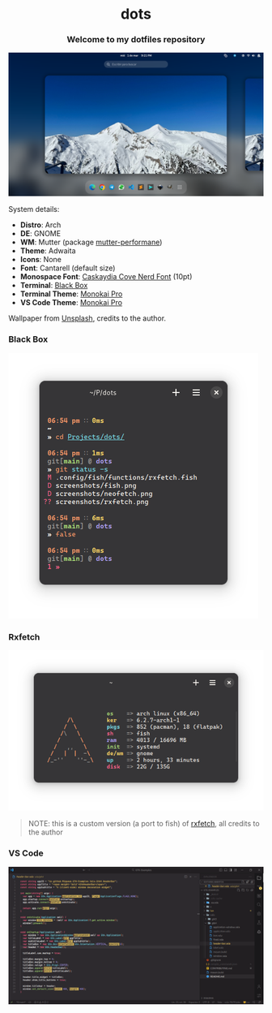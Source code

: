 <div align="center">
  <h1>dots</h1>
  <h3>Welcome to my dotfiles repository</h3>
</div>

![](screenshots/full.png)

System details:

  * __Distro__: Arch
  * __DE__: GNOME
  * __WM__: Mutter (package [mutter-performane](https://aur.archlinux.org/packages/mutter-performance))
  * __Theme__: Adwaita
  * __Icons__: None
  * __Font__: Cantarell (default size)
  * __Monospace Font__: [Caskaydia Cove Nerd Font](https://archlinux.org/packages/community/any/otf-cascadia-code-nerd/) (10pt)
  * __Terminal__: [Black Box](https://flathub.org/apps/details/com.raggesilver.BlackBox)
  * __Terminal Theme__: [Monokai Pro](https://github.com/Gogh-Co/Gogh/blob/master/themes/Monokai%20Pro.yml)
  * __VS Code Theme__: [Monokai Pro](https://marketplace.visualstudio.com/items?itemName=monokai.theme-monokai-pro-vscode)

Wallpaper from [Unsplash](https://unsplash.com/es/fotos/R6me1o4eWxg), credits to the author.

### Black Box

![](screenshots/console.png)

### Rxfetch

![](screenshots/rxfetch.png)

> NOTE: this is a custom version (a port to fish) of [rxfetch](https://github.com/Mangeshrex/rxfetch), all credits to the author

### VS Code

![](screenshots/vscode.png)